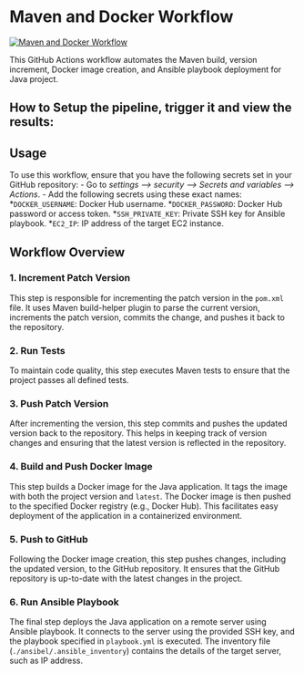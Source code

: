 # Maven and Docker Workflow

[![Maven and Docker Workflow](https://github.com/talibroder/simple-java-maven-app/actions/workflows/main.yml/badge.svg)](https://github.com/talibroder/simple-java-maven-app/actions/workflows/main.yml)

This GitHub Actions workflow automates the Maven build, version increment, Docker image creation, and Ansible playbook deployment for Java project.


## How to Setup the pipeline, trigger it and view the results:

## Usage

To use this workflow, ensure that you have the following secrets set in your GitHub repository:
    - Go to *settings --> security --> Secrets and variables --> Actions*.
    - Add the following secrets using these exact names:
	*`DOCKER_USERNAME`: Docker Hub username.
	*`DOCKER_PASSWORD`: Docker Hub password or access token.
	*`SSH_PRIVATE_KEY`: Private SSH key for Ansible playbook.
	*`EC2_IP`: IP address of the target EC2 instance.
	
## Workflow Overview

### 1. Increment Patch Version

This step is responsible for incrementing the patch version in the `pom.xml` file. It uses Maven build-helper plugin to parse the current version, increments the patch version, commits the change, and pushes it back to the repository.

### 2. Run Tests

To maintain code quality, this step executes Maven tests to ensure that the project passes all defined tests.

### 3. Push Patch Version

After incrementing the version, this step commits and pushes the updated version back to the repository. This helps in keeping track of version changes and ensuring that the latest version is reflected in the repository.

### 4. Build and Push Docker Image

This step builds a Docker image for the Java application. It tags the image with both the project version and `latest`. The Docker image is then pushed to the specified Docker registry (e.g., Docker Hub). This facilitates easy deployment of the application in a containerized environment.

### 5. Push to GitHub

Following the Docker image creation, this step pushes changes, including the updated version, to the GitHub repository. It ensures that the GitHub repository is up-to-date with the latest changes in the project.

### 6. Run Ansible Playbook

The final step deploys the Java application on a remote server using Ansible playbook. It connects to the server using the provided SSH key, and the playbook specified in `playbook.yml` is executed. The inventory file (`./ansibel/.ansible_inventory`) contains the details of the target server, such as IP address.





